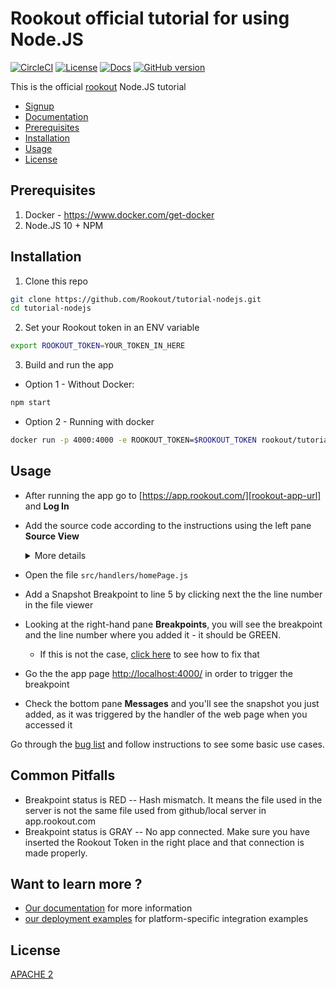 # Rookout official tutorial for using Node.JS

[![CircleCI](https://circleci.com/gh/Rookout/tutorial-nodejs/tree/master.svg?style=svg)](https://circleci.com/gh/Rookout/tutorial-nodejs/tree/master)
[![License][license-image]][license-url]
[![Docs][docs-image]][docs-url]
[![GitHub version][version-badge]](https://badge.fury.io/gh/rookout%2Ftryme-tutorial)

This is the official [rookout][rookout-getting-started] Node.JS tutorial

- [Signup][rookout-signup]
- [Documentation][docs-url]
- [Prerequisites](#prerequisites)
- [Installation](#installation)
- [Usage](#usage)
- [License](#license)


## Prerequisites

1. Docker - https://www.docker.com/get-docker
2. Node.JS 10 + NPM 

## Installation

1. Clone this repo

```bash
git clone https://github.com/Rookout/tutorial-nodejs.git
cd tutorial-nodejs
``` 

2. Set your Rookout token in an ENV variable 

```bash
export ROOKOUT_TOKEN=YOUR_TOKEN_IN_HERE
```
     
3. Build and run the app

- Option 1 - Without Docker:

```bash
npm start
```

- Option 2 - Running with docker

```bash
docker run -p 4000:4000 -e ROOKOUT_TOKEN=$ROOKOUT_TOKEN rookout/tutorial-nodejs
```

## Usage

- After running the app go to [https://app.rookout.com/][rookout-app-url] and **Log In**
- Add the source code according to the instructions using the left pane **Source View**

    <details>
    <summary>More details</summary>
    <p>
    
    #### Adding source code
    
    1. Click on Add source
    1. Choose source control
        - Github
            - Click on Connect
            - Authorize O-Auth
            - Fill `Repository Owner`
            - Click `Repository` and choose from the dropdown menu
            - Click Next
            - Choose the desired branch
            - Click View Repository
        - Local FileSystem - Server
            - Click on Setup Server
            - Choose a supported HTTP Server (Node.js)
            - Leave the default port `8000` or choose your own
            - Run your local server e.g. `simple-https -p 8000` in the right directory
            - Click on Connect to Server
    </p>
    </details>
    
    
- Open the file `src/handlers/homePage.js`
- Add a Snapshot Breakpoint to line 5 by clicking next the the line number in the file viewer
- Looking at the right-hand pane **Breakpoints**, you will see the breakpoint and the line number where you added it - it should be GREEN.
    - If this is not the case, [click here](https://docs.rookout.com/docs/breakpoints-status.html) to see how to fix that
- Go the the app page [http://localhost:4000/](http://localhost:4000/) in order to trigger the breakpoint
- Check the bottom pane **Messages** and you'll see the snapshot you just added, as it was triggered by the handler of the web page when you accessed it

Go through the [bug list](BUGHUNT.md) and follow instructions to see some basic use cases.

## Common Pitfalls

- Breakpoint status is RED -- Hash mismatch. It means the file used in the server is not the same file used from github/local server in app.rookout.com
- Breakpoint status is GRAY -- No app connected. Make sure you have inserted the Rookout Token in the right place and that connection is made properly.

## Want to learn more ?

- [Our documentation][docs-url] for more information
- [our deployment examples][deployment-examples] for platform-specific integration examples

## License
[APACHE 2](LICENSE)

[version-badge]: https://badge.fury.io/gh/rookout%2Ftryme-tutorial.svg
[license-url]: LICENSE
[docs-url]: https://docs.rookout.com/
[rookout-getting-started]: https://docs.rookout.com/docs/introduction.html
[rookout-signup]: https://www.rookout.com/trial/
[docs-image]: https://img.shields.io/badge/docs-latest-blue.svg
[license-image]: https://img.shields.io/badge/License-Apache%202.0-blue.svg
[rookout-app-url]: https://app.rookout.com/
[deployment-examples]: https://github.com/Rookout/deployment-examples
